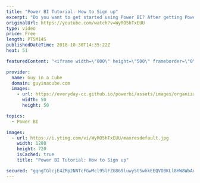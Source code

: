 ```yaml
---
title: "Power BI Tutorial: How to Sign up"
excerpt: "Do you want to get started using Power BI? After getting Power BI Desktop, you will want to sign up for the Power BI service. In this video, we show you how to do just that! The process is pretty straightforward using your corporate email address. We do call out one gotcha in the even that your admins"
originalUrl: https://youtube.com/watch?v=WyRO5hTxEUU
type: video
price: Free
length: PT5M14S
publishedDateTime: 2018-10-30T14:35:22Z
heat: 51

featuredContent: "<iframe width=\"800\" height=\"500\" frameborder=\"0\" src=\"https://www.youtube.com/embed/WyRO5hTxEUU\" allow=\"accelerometer; autoplay; encrypted-media; gyroscope; picture-in-picture\" allowfullscreen></iframe>"

provider:
  name: Guy in a Cube
  domain: guyinacube.com
  images:
    - url: https://everyday-cc.github.io/powerbi/assets/images/organizations/guyinacube.com-50x50.jpg
      width: 50
      height: 50

topics:
  - Power BI

images:
  - url: https://i.ytimg.com/vi/WyRO5hTxEUU/maxresdefault.jpg
    width: 1280
    height: 720
    isCached: true
    title: "Power BI Tutorial: How to Sign up"

secured: "gqngTGlcjE4ZMp2NNTcFGwMcl95lFZG869luwy5tSwhkEEQVOBKLl8HW8WbAuzowsiorvEfdM5spy/qr4Xgt+XPxQBs5HcU7ABPz3NSLMGBDZGqrIn+eMCKOjbZ1ZNyYSuFBdvJItQy1AlZSMclJV14s5AoocSUPrbfdt1OIy+yNHdBu5zhpDlkPSqQZJ3VOp7g3gdHhNyP4j8YLY+CZYORh4ANn6TUNDCGNB3TTpRtBgcyjebGidOmLqYZ8/p3DqCA2P0v4jep17lN4DwLvFkl4tPVKeMk8T0pboRlxwybqV4n7iOYGQ/0yW/uVUBwRIDG9GLhJRRueG1OlNs5p81rkEuKqzlrZclXcNlMb59B+UnobBeV9bD809P7ZQdqakTfyzOqm2ksCjBaK4YZfqvyLncYawq8ikuQp95Cffa8=;+js3H022lDyOoGepd9LhCA=="
---
```


